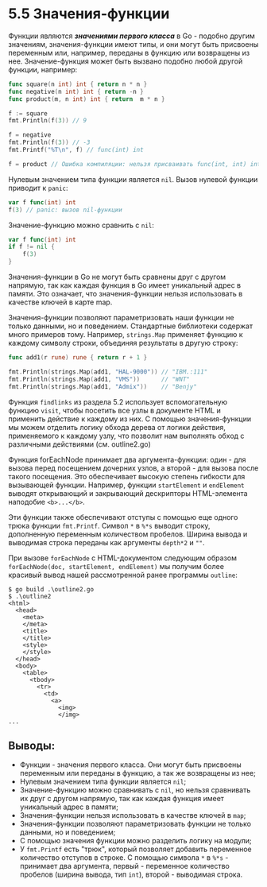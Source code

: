 # 5.5 Значения-функции

Функции являются **_значениями первого класса_** в Go - подобно другим значениям, значения-функции имеют типы, и они
могут быть присвоены переменным или, например, переданы в функцию или возвращены из нее. Значение-функция может быть
вызвано подобно любой другой функции, например:

``` go
func square(n int) int { return n * n }
func negative(n int) int { return -n }
func product(m, n int) int { return  m * n }

f := square
fmt.Println(f(3)) // 9

f = negative
fmt.Println(f(3)) // -3
fmt.Printf("%T\n", f) // func(int) int

f = product // Ошибка компиляции: нельзя присваивать func(int, int) int переменной func(int) int
```

Нулевым значением типа функции является `nil`. Вызов нулевой функции приводит к `panic`:

``` go
var f func(int) int
f(3) // panic: вызов nil-функции
```

Значение-функцию можно сравнить с `nil`:

``` go
var f func(int) int
if f != nil {
    f(3)
}
```

Значения-функции в Go не могут быть сравнены друг с другом напрямую, так как каждая функция в Go имеет уникальный адрес
в памяти. Это означает, что значения-функции нельзя использовать в качестве ключей в карте map.

Значения-функции позволяют параметризовать наши функции не только данными, но и поведением. Стандартные библиотеки
содержат много примеров тому. Например, `strings.Map` применяет функцию к каждому символу строки, объединяя результаты в
другую строку:

``` go
func add1(r rune) rune { return r + 1 }

fmt.Println(strings.Map(add1, "HAL-9000")) // "IBM.:111"
fmt.Println(strings.Map(add1, "VMS"))      // "WNT"
fmt.Println(strings.Map(add1, "Admix"))    // "Benjy"
```

Функция `findlinks` из раздела 5.2 использует вспомогательную функцию `visit`, чтобы посетить все узлы в документе HTML
и применить действие к каждому из них. С помощью значения-функции мы можем отделить логику обхода дерева от логики
действия, применяемого к каждому узлу, что позволит нам выполнять обход с различными действиями (см. outline2.go)

Функция forEachNode принимает два аргумента-функции: один - для вызова перед посещением дочерних узлов, а второй - для
вызова после такого посещения. Это обеспечивает высокую степень гибкости для вызывающей функции. Например,
функции `startElement` и `endElement` выводят открывающий и закрывающий дескрипторы HTML-элемента
наподобие `<b>...</b>`.

Эти функции также обеспечивают отступы с помощью еще одного трюка функции `fmt.Printf`. Символ `*` в `%*s` выводит
строку, дополненную переменным количеством пробелов. Ширина вывода и выводимая строка переданы как аргументы `depth*2`
и `""`.

При вызове `forEachNode` с HTML-документом следующим образом `forEachNode(doc, startElement, endElement)` мы получим
более красивый вывод нашей рассмотренной ранее программы `outline`:

```
$ go build .\outline2.go
$ .\outline2
<html>
  <head>
    <meta>
    </meta>
    <title>
    </title>
    <style>
    </style>
  </head>
  <body>
    <table>
      <tbody>
        <tr>
          <td>
            <a>
              <img>
              </img>
...
```

## Выводы:

* Функции - значения первого класса. Они могут быть присвоены переменным или переданы в функцию, а так же возвращены из
  нее;
* Нулевым значением типа функции является `nil`;
* Значение-функцию можно сравнивать с `nil`, но нельзя сравнивать их друг с другом напрямую, так как каждая функция
  имеет уникальный адрес в памяти;
* Значения-функции нельзя использовать в качестве ключей в `map`;
* Значения-функции позволяют параметризовать функции не только данными, но и поведением;
* С помощью значения функции можно разделить логику на модули;
* У `fmt.Printf` есть "трюк", который позволяет добавить переменное количество отступов в строке. С помощью символа `*`
  в `%*s` - принимает два аргумента, первый - переменное количество пробелов (ширина вывода, тип `int`), второй -
  выводимая строка.